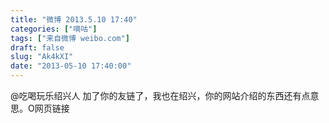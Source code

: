 ```yaml
---
title: "微博 2013.5.10 17:40"
categories: ["嘀咕"]
tags: ["来自微博 weibo.com"]
draft: false
slug: "Ak4kXI"
date: "2013-05-10 17:40:00"
---
```


<p>@吃喝玩乐绍兴人 加了你的友链了，我也在绍兴，你的网站介绍的东西还有点意思。O网页链接 ​​​​</p>
